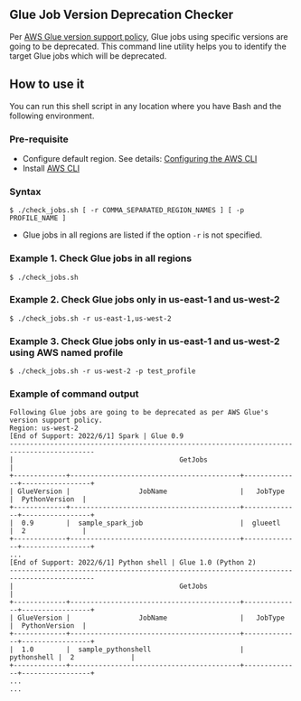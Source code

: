 ## Glue Job Version Deprecation Checker

Per [AWS Glue version support policy](https://docs.aws.amazon.com/glue/latest/dg/glue-version-support-policy.html), Glue jobs using specific versions are going to be deprecated.
This command line utility helps you to identify the target Glue jobs which will be deprecated.

## How to use it

You can run this shell script in any location where you have Bash and the following environment.

### Pre-requisite
* Configure default region. See details: [Configuring the AWS CLI](https://docs.aws.amazon.com/cli/latest/userguide/cli-chap-configure.html)
* Install [AWS CLI](https://aws.amazon.com/cli/)

### Syntax
```
$ ./check_jobs.sh [ -r COMMA_SEPARATED_REGION_NAMES ] [ -p PROFILE_NAME ]
```

* Glue jobs in all regions are listed if the option `-r` is not specified.

### Example 1. Check Glue jobs in all regions
```
$ ./check_jobs.sh
```

### Example 2. Check Glue jobs only in us-east-1 and us-west-2
```
$ ./check_jobs.sh -r us-east-1,us-west-2
```

### Example 3. Check Glue jobs only in us-east-1 and us-west-2 using AWS named profile
```
$ ./check_jobs.sh -r us-west-2 -p test_profile
```

### Example of command output
```
Following Glue jobs are going to be deprecated as per AWS Glue's version support policy. 
Region: us-west-2
[End of Support: 2022/6/1] Spark | Glue 0.9
-------------------------------------------------------------------------------------------
|                                         GetJobs                                         |
+-------------+------------------------------------------+--------------+-----------------+
| GlueVersion |                 JobName                  |   JobType    |  PythonVersion  |
+-------------+------------------------------------------+--------------+-----------------+
|  0.9        |  sample_spark_job                        |  glueetl     |  2              |
+-------------+------------------------------------------+--------------+-----------------+
...
[End of Support: 2022/6/1] Python shell | Glue 1.0 (Python 2)
-------------------------------------------------------------------------------------------
|                                         GetJobs                                         |
+-------------+------------------------------------------+--------------+-----------------+
| GlueVersion |                 JobName                  |   JobType    |  PythonVersion  |
+-------------+------------------------------------------+--------------+-----------------+
|  1.0        |  sample_pythonshell                      |  pythonshell |  2              |
+-------------+------------------------------------------+--------------+-----------------+
...
...

```
